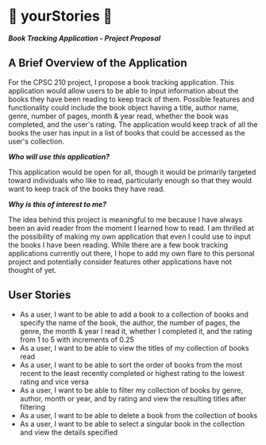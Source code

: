 # 📖 yourStories 📖
***Book Tracking Application - Project Proposal***

## A Brief Overview of the Application

For the CPSC 210 project, I propose a book tracking application. This application would allow
users to be able to input information about the books they have been reading to keep 
track of them. Possible features and functionality could include the book object having a title, 
author name, genre, number of pages, month & year read, whether the book was completed, 
and the user's rating. The application would keep track of all the books the user has input in a list 
of books that could be accessed as the user's collection.

***Who will use this application?***

This application would be open for all, though it would be primarily targeted toward individuals who 
like to read, particularly enough so that they would want to keep track of the books they have read.

***Why is this of interest to me?***

The idea behind this project is meaningful to me because I have always been an avid reader from the moment I learned 
how to read. I am thrilled at 
the possibility of making my own application that even I could use to input the books I have been reading. While there are
a few book tracking applications currently out there, I hope to add my own flare to this personal project and potentially
consider features other applications have not thought of yet.

## User Stories
- As a user, I want to be able to add a book to a collection of books and specify the name of the book, the author,
the number of pages, the genre, the month & year I read it, whether I completed it, and the rating from 1 to 5 with 
increments of 0.25
- As a user, I want to be able to view the titles of my collection of books read 
- As a user, I want to be able to sort the order of books from the most recent to the least recently completed or 
highest rating to the lowest rating and vice versa
- As a user, I want to be able to filter my collection of books by genre, author, month or year, and by rating and view
the resulting titles after filtering
- As a user, I want to be able to delete a book from the collection of books
- As a user, I want to be able to select a singular book in the collection and view the details specified

